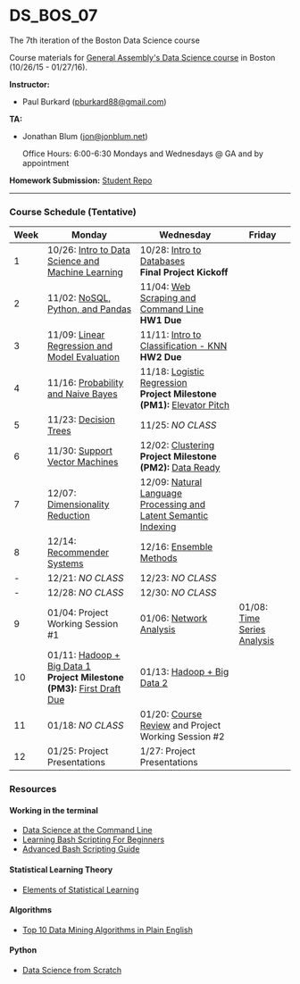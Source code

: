 # DS_BOS_07
The 7th iteration of the Boston Data Science course

Course materials for [General Assembly's Data Science course](https://generalassemb.ly/education/data-science/boston) in Boston (10/26/15 - 01/27/16).

**Instructor:**

* Paul Burkard ([pburkard88@gmail.com](mailto:pburkard88@gmail.com))


**TA:**

* Jonathan Blum ([jon@jonblum.net](mailto:jon@jonblum.net))

	Office Hours: 6:00-6:30 Mondays and Wednesdays @ GA and by appointment



**Homework Submission:**
[Student Repo](http://github.com/pburkard88/DS_BOS_07_Students)


---


### Course Schedule (Tentative)

Week | Monday | Wednesday | Friday
--- | --- | --- | ---
 1 | 10/26: [Intro to Data Science and Machine Learning](Lessons/Lesson01) | 10/28:  [Intro to Databases](Lessons/Lesson02) <br>**Final Project Kickoff** | &nbsp;
 2 | 11/02: [NoSQL, Python, and Pandas](Lessons/Lesson03) | 11/04: [Web Scraping and Command Line](Lessons/Lesson04) <br>**HW1 Due** | &nbsp;
 3 | 11/09: [Linear Regression and Model Evaluation](Lessons/Lesson05) | 11/11: [Intro to Classification - KNN](Lessons/Lesson06) <br>**HW2 Due** | &nbsp;
 4 | 11/16: [Probability and Naive Bayes](Lessons/Lesson07) | 11/18: [Logistic Regression](Lessons/Lesson08) <br>**Project Milestone (PM1):** [Elevator Pitch](Project#november-18-final-project-elevator-pitch) | &nbsp;
 5 | 11/23: [Decision Trees](Lessons/Lesson09)  | 11/25: _NO CLASS_ | &nbsp;
 6 | 11/30: [Support Vector Machines](Lessons/Lesson10) | 12/02: [Clustering](Lessons/Lesson11) <br>**Project Milestone (PM2):** [Data Ready](Project#december-02-data-ready) | &nbsp;
 7 | 12/07: [Dimensionality Reduction](Lessons/Lesson12) | 12/09: [Natural Language Processing and Latent Semantic Indexing](Lessons/Lesson13) | &nbsp;
 8 | 12/14: [Recommender Systems](Lessons/Lesson14) | 12/16: [Ensemble Methods](Lessons/Lesson15) | &nbsp;
 - | 12/21: _NO CLASS_ | 12/23: _NO CLASS_ | &nbsp;
 - | 12/28: _NO CLASS_ | 12/30: _NO CLASS_ | &nbsp;
 9 | 01/04: Project Working Session #1 |  01/06: [Network Analysis](Lessons/Lesson16) | 01/08: [Time Series Analysis](Lessons/Lesson17)
10 | 01/11: [Hadoop + Big Data 1](Lessons/Lesson18)<br>**Project Milestone (PM3):** [First Draft Due](Project#january-11-first-draft-due-before-class) | 01/13: [Hadoop + Big Data 2](Lessons/Lesson19) | &nbsp;
11 | 01/18: _NO CLASS_ | 01/20: [Course Review](Lessons/Lesson21) and Project Working Session #2 | &nbsp;
12 | 01/25: Project Presentations | 1/27: Project Presentations | &nbsp;

### Resources

#### Working in the terminal
- [Data Science at the Command Line](http://shop.oreilly.com/product/0636920032823.do)
- [Learning Bash Scripting For Beginners](http://www.cyberciti.biz/open-source/learning-bash-scripting-for-beginners/)
- [Advanced Bash Scripting Guide](http://www.tldp.org/LDP/abs/html/)

#### Statistical Learning Theory
- [Elements of Statistical Learning](http://statweb.stanford.edu/~tibs/ElemStatLearn/)

#### Algorithms
- [Top 10 Data Mining Algorithms in Plain English](http://rayli.net/blog/data/top-10-data-mining-algorithms-in-plain-english/)

#### Python
- [Data Science from Scratch](http://shop.oreilly.com/product/0636920033400.do)